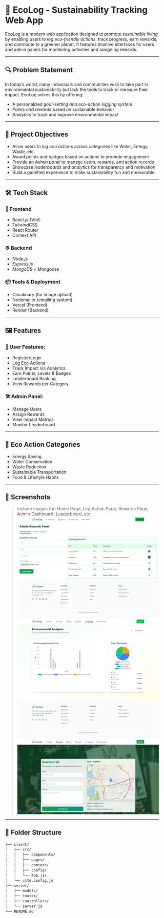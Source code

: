 # 🌱 EcoLog - Sustainability Tracking Web App

EcoLog is a modern web application designed to promote *sustainable living* by enabling users to *log eco-friendly actions*, track progress, earn rewards, and contribute to a greener planet. It features intuitive interfaces for users and admin panels for monitoring activities and assigning rewards.

---

## 🔍 Problem Statement

In today’s world, many individuals and communities wish to take part in environmental sustainability but lack the tools to track or measure their impact. EcoLog solves this by offering:

- A personalized *goal-setting and eco-action logging system*
- *Points and rewards* based on sustainable behavior
- *Analytics* to track and improve environmental impact

---

## 🎯 Project Objectives

- Allow users to *log eco actions* across categories like Water, Energy, Waste, etc.
- Award points and badges based on actions to promote engagement
- Provide an *Admin panel* to manage users, rewards, and action records
- Showcase *leaderboards* and *analytics* for transparency and motivation
- Build a gamified experience to make sustainability fun and measurable

---

## 🛠 Tech Stack

### 🚀 Frontend
- *React.js* (Vite)
- TailwindCSS
- React Router
- Context API

### ⚙ Backend
- *Node.js*
- *Express.js*
- *MongoDB* + Mongoose

### 📦 Tools & Deployment
- Cloudinary (for image upload)
- Nodemailer (emailing system)
- Vercel (Frontend)
- Render (Backend)

---

## 🖼 Features

### 👤 User Features:
- Register/Login
- Log Eco Actions
- Track Impact via Analytics
- Earn Points, Levels & Badges
- Leaderboard Ranking
- View Rewards per Category

### 🛠 Admin Panel:
- Manage Users
- Assign Rewards
- View Impact Metrics
- Monitor Leaderboard

---

## 🌿 Eco Action Categories

- Energy Saving
- Water Conservation
- Waste Reduction
- Sustainable Transportation
- Food & Lifestyle Habits

---

## 📸 Screenshots

> Include images for: Home Page, Log Action Page, Rewards Page, Admin Dashboard, Leaderboard, etc.
> ![image alt](https://github.com/digvijaya06/EcoTrack/blob/b620167f195d3b0c8a5d32b2fcc94cae4f37f271/Rewads.png)
> ![image alt](https://github.com/digvijaya06/EcoTrack/blob/1a148b61a3dcd02231ea02e01c6d978e37f2b5c0/Analytics.png)
 ![image alt](https://github.com/digvijaya06/EcoTrack/blob/1ac97e9791ff82472db40d0c0e4b82f4e9ec54ca/contact.png)
---

## 📂 Folder Structure

```bash
├── client/
│   ├── src/
│   │   ├── components/
│   │   ├── pages/
│   │   ├── context/
│   │   ├── config/
│   │   └── App.jsx
│   └── vite.config.js
├── server/
│   ├── models/
│   ├── routes/
│   ├── controllers/
│   └── server.js
└── README.md
